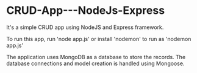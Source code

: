 # CRUD-App---NodeJs-Express
It's a simple CRUD app using NodeJS and Express framework.

To run this app, run 'node app.js' or install 'nodemon' to run as 'nodemon app.js'

The application uses MongoDB as a database to store the records.
The database connections and model creation is handled using Mongoose.
